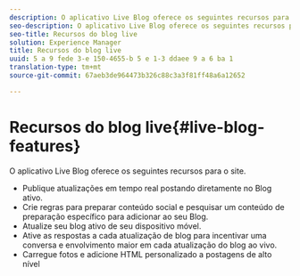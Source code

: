 ```yaml
---
description: O aplicativo Live Blog oferece os seguintes recursos para o site.
seo-description: O aplicativo Live Blog oferece os seguintes recursos para o site.
seo-title: Recursos do blog live
solution: Experience Manager
title: Recursos do blog live
uuid: 5 a 9 fede 3-e 150-4655-b 5 e 1-3 ddaee 9 a 6 ba 1
translation-type: tm+mt
source-git-commit: 67aeb3de964473b326c88c3a3f81ff48a6a12652

---
```



# Recursos do blog live{#live-blog-features}

O aplicativo Live Blog oferece os seguintes recursos para o site.



* Publique atualizações em tempo real postando diretamente no Blog ativo.
* Crie regras para preparar conteúdo social e pesquisar um conteúdo de preparação específico para adicionar ao seu Blog.
* Atualize seu blog ativo de seu dispositivo móvel.
* Ative as respostas a cada atualização de blog para incentivar uma conversa e envolvimento maior em cada atualização do blog ao vivo.
* Carregue fotos e adicione HTML personalizado a postagens de alto nível

